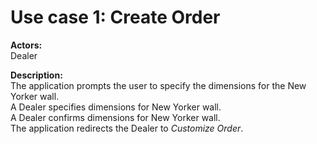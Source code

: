 # Use case 1: Create Order  

**Actors:**  
Dealer

**Description:**  
The application prompts the user to specify the dimensions for the New Yorker wall.  
A Dealer specifies dimensions for New Yorker wall.  
A Dealer confirms dimensions for New Yorker wall.  
The application redirects the Dealer to *Customize Order*.  
